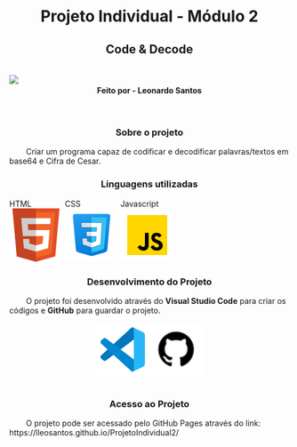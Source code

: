 <h1 style="text-align: center;">Projeto Individual - Módulo 2 </h1>
<h2 style="text-align: center;">Code  & Decode</h2>
<br>
<img src="./assets/img/projetoindividual2" style="width: 96px;">
<div style="text-align: center; font-weight: bolder;">Feito por - Leonardo Santos </div>
<br>
<br>
<h3 style="text-align: center;">Sobre o projeto</h3>

<p> <span style="margin-left: 30px;">Criar um programa capaz de codificar e decodificar palavras/textos em base64 e Cifra de Cesar.
<br> 
<h3 style="text-align: center;">Linguagens utilizadas</h3>

<div style="display: inline;">
    <div style="display: inline-block;">
        <div>HTML</div>
        <img src="./assets/img/icons8-html-5-is-a-software-solution-stack-that-defines-the-properties-and-behaviors-of-web-page-96.png" style="width: 96px;">
    </div>
    <div style="display: inline-block;">
        <div>CSS</div>
        <img src="./assets/img/icons8-css3-96.png" style="width: 96px;">
    </div>
    <div style="display: inline-block;">
        <div>Javascript</div>
        <img src="./assets/img/icons8-javascript-96.png" style="width: 96px;">
    </div>
</div>

<br>
<h3 style="text-align: center;">Desenvolvimento do Projeto</h3>
<p> <span style="margin-left: 30px;"> O projeto foi desenvolvido através do <strong>Visual Studio Code</strong> para criar os códigos e <strong>GitHub</strong> para guardar o projeto.
</p>
<div style='display: flex; justify-content: center;'>
    <img src="assets\img\icons8-visual-studio-code-2019-96.png">
    <img src="assets\img\icons8-github-64.png" style="width:96px;">
</div>
<br>
<h3 style="text-align: center;">Acesso ao Projeto</h3>
<p> <span style="margin-left: 30px;"> O projeto pode ser acessado pelo GitHub Pages através do link: 
https://lleosantos.github.io/ProjetoIndividual2/


